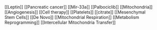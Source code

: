 [[Leptin]]
[[Pancreatic cancer]]
[[Mir-33a]]
[[Palbociclib]]
[[Mitochondria]]
[[Angiogenesis]]
[[Cell therapy]]
[[Platelets]]
[[citrate]]
[[Mesenchymal Stem Cells]]
[[De Novo]]
[[Mitochondrial Respiration]]
[[Metabolism Reprogramming]]
[[Intercellular Mitochondria Transfer]]
